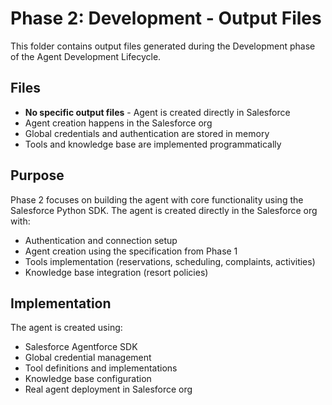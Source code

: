 # Phase 2: Development - Output Files

This folder contains output files generated during the Development phase of the Agent Development Lifecycle.

## Files

- **No specific output files** - Agent is created directly in Salesforce
- Agent creation happens in the Salesforce org
- Global credentials and authentication are stored in memory
- Tools and knowledge base are implemented programmatically

## Purpose

Phase 2 focuses on building the agent with core functionality using the Salesforce Python SDK. The agent is created directly in the Salesforce org with:
- Authentication and connection setup
- Agent creation using the specification from Phase 1
- Tools implementation (reservations, scheduling, complaints, activities)
- Knowledge base integration (resort policies)

## Implementation

The agent is created using:
- Salesforce Agentforce SDK
- Global credential management
- Tool definitions and implementations
- Knowledge base configuration
- Real agent deployment in Salesforce org
